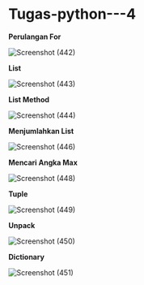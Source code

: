 # Tugas-python---4

**Perulangan For**

![Screenshot (442)](https://user-images.githubusercontent.com/93022913/140892126-2e593445-a9be-4de9-9578-3f8d2a53bd32.png)

**List**

![Screenshot (443)](https://user-images.githubusercontent.com/93022913/140892160-e3858be3-516f-469c-806d-2e778d9caa75.png)

**List Method**

![Screenshot (444)](https://user-images.githubusercontent.com/93022913/140892223-83ec18e0-b531-4053-8cf8-d3a59ee7ce07.png)

**Menjumlahkan List**

![Screenshot (446)](https://user-images.githubusercontent.com/93022913/140892450-4d19a2a5-86ae-4915-9e40-cb0c81dea2fd.png)

**Mencari Angka Max**

![Screenshot (448)](https://user-images.githubusercontent.com/93022913/140892692-57febe05-2cf4-48b5-86e6-6c2cd8b6005c.png)

**Tuple**

![Screenshot (449)](https://user-images.githubusercontent.com/93022913/140892774-b5942536-6bec-4315-bdd0-4273bdd2d6ef.png)

**Unpack**

![Screenshot (450)](https://user-images.githubusercontent.com/93022913/140892850-b6060661-6b89-442d-a363-201ba413c56d.png)

**Dictionary**

![Screenshot (451)](https://user-images.githubusercontent.com/93022913/140892973-d8723029-034e-4b62-9775-bc8fb087e5fb.png)





